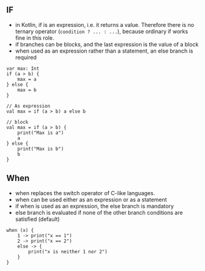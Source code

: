 ## IF
* in Kotlin, if is an expression, i.e. it returns a value. Therefore there is no ternary operator (`condition ? ... : ...`), because ordinary if works fine in this role.
* if branches can be blocks, and the last expression is the value of a block
* when used as an expression rather than a statement, an else branch is required
```
var max: Int
if (a > b) {
    max = a
} else {
    max = b
}
 
// As expression 
val max = if (a > b) a else b

// block
val max = if (a > b) {
    print("Max is a")
    a
} else {
    print("Max is b")
    b
}
```


## When
* when replaces the switch operator of C-like languages.
* when can be used either as an expression or as a statement
* if when is used as an expression, the else branch is mandatory
* else branch is evaluated if none of the other branch conditions are satisfied (default)
```
when (x) {
    1 -> print("x == 1")
    2 -> print("x == 2")
    else -> {
        print("x is neither 1 nor 2")
    }
}
```
